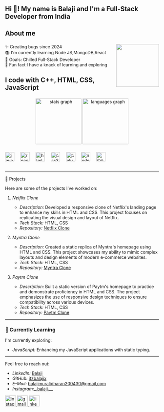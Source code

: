 <h2 align="left">Hi 👋! My name is Balaji and I'm a Full-Stack Developer from India</h2>

###
<h2 align="left">About me</h2>

###

<img align="right" height="140" src="https://media.tenor.com/wPudCfjCrD8AAAAM/penguin-hello.gif"  />

<p align="left">✨ Creating bugs since 2024<br>📚 I'm currently learning Node JS,MongoDB,React<br>🎯 Goals: Chilled Full-Stack Developer<br>🎲 Fun fact:I have a knack of learning and exploring</p>

###

###

<h2 align="left">I code with C++, HTML, CSS, JavaScript</h2>

###

###

<div align="center">
  <img src="https://github-readme-stats.vercel.app/api?username=itzbalajix&hide_title=false&hide_rank=false&show_icons=true&include_all_commits=true&count_private=true&disable_animations=false&theme=dracula&locale=en&hide_border=false" height="150" alt="stats graph"  />
  <img src="https://github-readme-stats.vercel.app/api/top-langs?username=itzbalajix&locale=en&hide_title=false&layout=compact&card_width=320&langs_count=5&theme=dracula&hide_border=false" height="150" alt="languages graph"  />
</div>

###

<div align="left">
  <img src="https://cdn.jsdelivr.net/gh/devicons/devicon/icons/javascript/javascript-original.svg" height="30" alt="javascript logo"  />
  <img width="12" />
  <img src="https://cdn.jsdelivr.net/gh/devicons/devicon/icons/react/react-original.svg" height="30" alt="react logo"  />
  <img width="12" />
  <img src="https://cdn.jsdelivr.net/gh/devicons/devicon/icons/html5/html5-original.svg" height="30" alt="html5 logo"  />
  <img width="12" />
  <img src="https://cdn.jsdelivr.net/gh/devicons/devicon/icons/css3/css3-original.svg" height="30" alt="css3 logo"  />
  <img width="12" />
  <img src="https://cdn.jsdelivr.net/gh/devicons/devicon/icons/cplusplus/cplusplus-original.svg" height="30" alt="cplusplus logo"  />
  <img width="12" />
  <img src="https://cdn.jsdelivr.net/gh/devicons/devicon/icons/nodejs/nodejs-original.svg" height="30" alt="nodejs logo"  />
  <img width="12" />
  <img src="https://cdn.jsdelivr.net/gh/devicons/devicon/icons/mongodb/mongodb-original.svg" height="30" alt="mongodb logo"  />
</div>


<br>
<hr>
 🚀 Projects

Here are some of the projects I've worked on:

1. *Netflix Clone*
   - *Description:* Developed a responsive clone of Netflix's landing page to enhance my skills in HTML and CSS. This project focuses on replicating the visual design and layout of Netflix.
   - *Tech Stack:* HTML, CSS
   - *Repository:* [Netflix Clone](https://github.com/itzbalajix/netflix-clone)

2. *Myntra Clone*
   - *Description:* Created a static replica of Myntra's homepage using HTML and CSS. This project showcases my ability to mimic complex layouts and design elements of modern e-commerce websites.
   - *Tech Stack:* HTML, CSS
   - *Repository:* [Myntra Clone](https://github.com/itzbalajix/myntra-clone)

3. *Paytm Clone*
   - *Description:* Built a static version of Paytm's homepage to practice and demonstrate proficiency in HTML and CSS. The project emphasizes the use of responsive design techniques to ensure compatibility across various devices.
   - *Tech Stack:* HTML, CSS
   - *Repository:* [Paytm Clone](https://github.com/itzbalajix/paytm-clone)

---

### 🌱 Currently Learning

I'm currently exploring:

- *JavaScript:* Enhancing my JavaScript applications with static typing.

<hr>
Feel free to reach out:

- *LinkedIn:* [Balaji](https://www.linkedin.com/in/balaji-m-131573353/)
- *GitHub:* [itzbalajix](https://github.com/itzbalajix/)
- *E-Mail:* [balajimuralidharan200430@gmail,com](https://mail.google.com/mail/u/1/)
- *Instagram:*[_.balaji.__](https://www.instagram.com/_.balaji.__/) 
<div align="left">
  <a href="https://www.instagram.com/_.balaji.__/" target="_blank">
    <img src="https://img.shields.io/static/v1?message=Instagram&logo=instagram&label=&color=E4405F&logoColor=white&labelColor=&style=for-the-badge" height="35" alt="instagram logo"  />
  </a>
  <a href="https://mail.google.com/mail/u/1/#inbox" target="_blank">
    <img src="https://img.shields.io/static/v1?message=Gmail&logo=gmail&label=&color=D14836&logoColor=white&labelColor=&style=for-the-badge" height="35" alt="gmail logo"  />
  </a>
  <a href="https://www.linkedin.com/in/balaji-m-131573353/" target="_blank">
    <img src="https://img.shields.io/static/v1?message=LinkedIn&logo=linkedin&label=&color=0077B5&logoColor=white&labelColor=&style=for-the-badge" height="35" alt="linkedin logo"  />
  </a>
</div>

